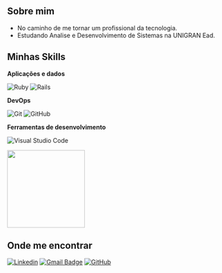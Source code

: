 

## Sobre mim

-  No caminho de me tornar um profissional da tecnologia.
-  Estudando Analise e Desenvolvimento de Sistemas na UNIGRAN Ead.

## Minhas Skills

**Aplicações e dados**

![Ruby](https://img.shields.io/badge/ruby-%23CC342D.svg?style=for-the-badge&logo=ruby&logoColor=white)
![Rails](https://img.shields.io/badge/rails-%23CC0000.svg?style=for-the-badge&logo=ruby-on-rails&logoColor=white)


**DevOps**

![Git](https://img.shields.io/badge/-Git-333333?style=flat&logo=git)
![GitHub](https://img.shields.io/badge/-GitHub-333333?style=flat&logo=github)

**Ferramentas de desenvolvimento**

![Visual Studio Code](https://img.shields.io/badge/Visual%20Studio%20Code-0078d7.svg?style=for-the-badge&logo=visual-studio-code&logoColor=white)

<a href="https://github.com/mathewswillybaldo" title="Perfil do Mathews">
  <img height="180em" src="https://github-readme-stats.vercel.app/api?username=mathewswillybaldo&theme=dracula&show_icons=true" />
</a>

## Onde me encontrar

[![Linkedin](https://img.shields.io/badge/-mathewswillybaldo-blue?style=flat-square&logo=Linkedin&logoColor=white&link=https://www.linkedin.com/in/mathewswillybaldo/)](https://www.linkedin.com/in/mathewswillybaldo/)
[![Gmail Badge](https://img.shields.io/badge/-mathewswillybaldo@gmail.com-006bed?style=flat-square&logo=Gmail&logoColor=white&link=mailto:mathewswillybaldo@gmail.com)](mailto:mathewswillybaldo@gmail.com)
[![GitHub](https://img.shields.io/github/followers/mathewswillybaldo?label=follow&style=social)](https://github.com/mathewswillybaldo)
